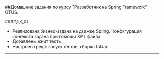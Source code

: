 ##Домашние задания по курсу "Разработчик на Spring Framework" OTUS.

####ДЗ_01
* Реализована бизнес-задача на движке Spring. Конфигурация контекста задана при помощи XML файла.
* Добавлены юнит тесты.
* Настроен гредл: запуск тестов, сборка fatJar.
---
